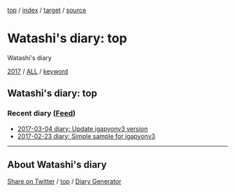 [top](index.html) / [index](index.html) / [target](https://igapyon.github.io/mydiary/README.html) / [source](https://github.com/igapyon/mydiary/blob/master/README.src.md) 

Watashi's diary: top
=====================================================================================================
Watashi's diary

[2017](2017/index.html)
/ [ALL](idxall.html)
 / [keyword](keyword/index.html)

## Watashi's diary: top

### Recent diary ([Feed](https://igapyon.github.io/mydiary/atomRecent.xml))

* [2017-03-04 diary: Update igapyonv3 version](2017/ig170304.html)
* [2017-02-23 diary: Simple sample for igapyonv3](2017/ig170223.html)


----------------------------------------------------------------------------------------------------

## About Watashi's diary

[Share on Twitter](https://twitter.com/intent/tweet?hashtags=igapyon%2Cdiary%2C%E3%81%84%E3%81%8C%E3%81%B4%E3%82%87%E3%82%93&text=Watashi%27s+diary%3A+top&url=https%3A%2F%2Figapyon.github.io%2Fmydiary%2FREADME.html) / [top](index.html) / [Diary Generator](https://github.com/igapyon/igapyonv3)

